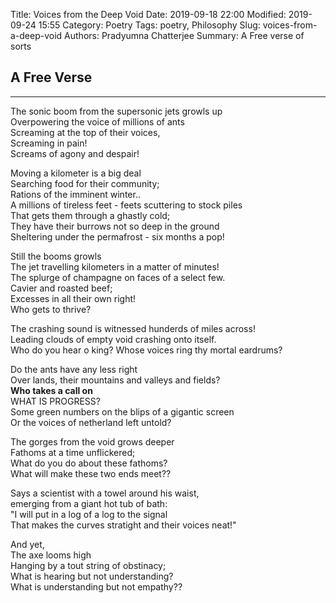 Title: Voices from the Deep Void
Date: 2019-09-18 22:00
Modified: 2019-09-24 15:55
Category: Poetry
Tags: poetry, Philosophy
Slug: voices-from-a-deep-void
Authors: Pradyumna Chatterjee
Summary: A Free verse of sorts


## A Free Verse
---
The sonic boom from the supersonic jets growls up  
Overpowering the voice of millions of ants  
Screaming at the top of their voices,  
Screaming in pain!  
Screams of agony and despair!  
  

Moving a kilometer is a big deal  
Searching food for their community;  
Rations of the imminent winter..  
A millions of tireless feet - feets scuttering to stock piles   
That gets them through a ghastly cold;  
They have their burrows not so deep in the ground  
Sheltering under the permafrost - six months a pop!   
   

Still the booms growls   
The jet travelling kilometers in a matter of minutes!  
The splurge of champagne on faces of a select few.  
Cavier and roasted beef;  
Excesses in all their own right!  
Who gets to thrive?    
  

The crashing sound is witnessed hunderds of miles across!  
Leading clouds of empty void crashing onto itself.  
Who do you hear o king?
Whose voices ring thy mortal eardrums?  
  

Do the ants have any less right   
Over lands, their mountains and valleys and fields?   
**Who takes a call on**  
WHAT IS PROGRESS?   
Some green numbers on the blips of a gigantic screen   
Or the voices of netherland left untold?    
  

The gorges from the void grows deeper  
Fathoms at a time unflickered;   
What do you do about these fathoms?  
What will make these two ends meet??  
  

Says a scientist with a towel around his waist,  
emerging from a giant hot tub of bath:    
"I will put in a log of a log to the signal  
That makes the curves stratight and their voices neat!"  
  

And yet,  
The axe looms high  
Hanging by a tout string of obstinacy;  
What is hearing but not understanding?   
What is understanding but not empathy??  

